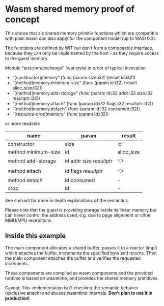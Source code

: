 # Wasm shared memory proof of concept

This shows that six shared memory primitiv functions which are
compatible with plain wasm can also apply for the component model
(up to WASI 0.3).

The functions are defined by WIT but don't form a composable interface, 
because they can only be implemented by the host - as they require
access to the guest memory.

Module "test:shm/exchange" (wat style) in order of typical invocation

 - "[constructor]memory" (func (param size:i32) (result id:i32))
 - "[method]memory.minimum-size" (func (param id:i32) (result alloc_size:i32))
 - "[method]memory.add-storage" (func (param id:i32 addr:i32 size:i32 resultptr:i32))
 - "[method]memory.attach" (func (param id:i32 flags:i32 resultptr:i32))
 - "[method]memory.detach" (func (param id:i32 consumed:i32))
 - "[resource-drop]memory" (func (param id:i32))

or more readable

| name | param | result |
| ---- | ----- | ------ |
| constructor | size | id |
| method minimum-size| id | alloc_size|
|method add-storage| id addr size *resultptr*|👈|
|method attach| id flags *resultptr*|👈|
|method detach| id consumed|-|
|drop| id|-|

See shm.wit for more in depth explanations of the semantics.

Please note that the guest is providing storage inside its linear memory 
but can never control the address used, e.g. due to page alignment 
or other MMU/MPU restrictions.

## Inside this example

The main component allocates a shared buffer, passes it to a reactor (impl) 
which attaches the buffer, increments the specified byte and returns. Then
the main component attaches the buffer and verifies the requested increments.

These components are compiled as wasm components and the provided runtime is 
based on wasmtime, and provides the shared memory primitives.

Caveat: This implementation isn't checking the semantic behavior 
(exclusive attach) and abuses wasmtime internals. 
**Don't plan to use it in production!**